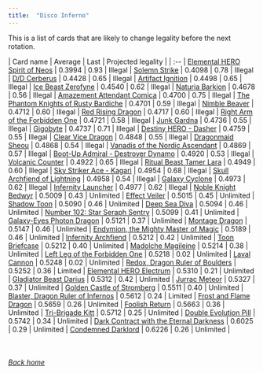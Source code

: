 ```yaml
---
title:  "Disco Inferno"
---
```


This is a list of cards that are likely to change legality before the next rotation.

| Card name | Average | Last | Projected legality |
| :-- |
[Elemental HERO Spirit of Neos](https://db.ygoprodeck.com/card/?search=Elemental%20HERO%20Spirit%20of%20Neos) | 0.3994 | 0.93 | Illegal |
[Solemn Strike](https://db.ygoprodeck.com/card/?search=Solemn%20Strike) | 0.4098 | 0.78 | Illegal |
[D/D Cerberus](https://db.ygoprodeck.com/card/?search=D/D%20Cerberus) | 0.4428 | 0.65 | Illegal |
[Artifact Ignition](https://db.ygoprodeck.com/card/?search=Artifact%20Ignition) | 0.4498 | 0.65 | Illegal |
[Ice Beast Zerofyne](https://db.ygoprodeck.com/card/?search=Ice%20Beast%20Zerofyne) | 0.4540 | 0.62 | Illegal |
[Naturia Barkion](https://db.ygoprodeck.com/card/?search=Naturia%20Barkion) | 0.4678 | 0.56 | Illegal |
[Amazement Attendant Comica](https://db.ygoprodeck.com/card/?search=Amazement%20Attendant%20Comica) | 0.4700 | 0.75 | Illegal |
[The Phantom Knights of Rusty Bardiche](https://db.ygoprodeck.com/card/?search=The%20Phantom%20Knights%20of%20Rusty%20Bardiche) | 0.4701 | 0.59 | Illegal |
[Nimble Beaver](https://db.ygoprodeck.com/card/?search=Nimble%20Beaver) | 0.4712 | 0.60 | Illegal |
[Red Rising Dragon](https://db.ygoprodeck.com/card/?search=Red%20Rising%20Dragon) | 0.4717 | 0.60 | Illegal |
[Right Arm of the Forbidden One](https://db.ygoprodeck.com/card/?search=Right%20Arm%20of%20the%20Forbidden%20One) | 0.4721 | 0.58 | Illegal |
[Junk Gardna](https://db.ygoprodeck.com/card/?search=Junk%20Gardna) | 0.4736 | 0.55 | Illegal |
[Gigobyte](https://db.ygoprodeck.com/card/?search=Gigobyte) | 0.4737 | 0.71 | Illegal |
[Destiny HERO - Dasher](https://db.ygoprodeck.com/card/?search=Destiny%20HERO%20-%20Dasher) | 0.4759 | 0.55 | Illegal |
[Clear Vice Dragon](https://db.ygoprodeck.com/card/?search=Clear%20Vice%20Dragon) | 0.4848 | 0.55 | Illegal |
[Dragonmaid Sheou](https://db.ygoprodeck.com/card/?search=Dragonmaid%20Sheou) | 0.4868 | 0.54 | Illegal |
[Vanadis of the Nordic Ascendant](https://db.ygoprodeck.com/card/?search=Vanadis%20of%20the%20Nordic%20Ascendant) | 0.4869 | 0.57 | Illegal |
[Boot-Up Admiral - Destroyer Dynamo](https://db.ygoprodeck.com/card/?search=Boot-Up%20Admiral%20-%20Destroyer%20Dynamo) | 0.4920 | 0.53 | Illegal |
[Volcanic Counter](https://db.ygoprodeck.com/card/?search=Volcanic%20Counter) | 0.4922 | 0.65 | Illegal |
[Ritual Beast Tamer Lara](https://db.ygoprodeck.com/card/?search=Ritual%20Beast%20Tamer%20Lara) | 0.4949 | 0.60 | Illegal |
[Sky Striker Ace - Kagari](https://db.ygoprodeck.com/card/?search=Sky%20Striker%20Ace%20-%20Kagari) | 0.4954 | 0.68 | Illegal |
[Skull Archfiend of Lightning](https://db.ygoprodeck.com/card/?search=Skull%20Archfiend%20of%20Lightning) | 0.4958 | 0.54 | Illegal |
[Galaxy Cyclone](https://db.ygoprodeck.com/card/?search=Galaxy%20Cyclone) | 0.4973 | 0.62 | Illegal |
[Infernity Launcher](https://db.ygoprodeck.com/card/?search=Infernity%20Launcher) | 0.4977 | 0.62 | Illegal |
[Noble Knight Bedwyr](https://db.ygoprodeck.com/card/?search=Noble%20Knight%20Bedwyr) | 0.5009 | 0.43 | Unlimited |
[Effect Veiler](https://db.ygoprodeck.com/card/?search=Effect%20Veiler) | 0.5015 | 0.45 | Unlimited |
[Shadow Toon](https://db.ygoprodeck.com/card/?search=Shadow%20Toon) | 0.5090 | 0.46 | Unlimited |
[Deep Sea Diva](https://db.ygoprodeck.com/card/?search=Deep%20Sea%20Diva) | 0.5094 | 0.46 | Unlimited |
[Number 102: Star Seraph Sentry](https://db.ygoprodeck.com/card/?search=Number%20102:%20Star%20Seraph%20Sentry) | 0.5099 | 0.41 | Unlimited |
[Galaxy-Eyes Photon Dragon](https://db.ygoprodeck.com/card/?search=Galaxy-Eyes%20Photon%20Dragon) | 0.5121 | 0.37 | Unlimited |
[Montage Dragon](https://db.ygoprodeck.com/card/?search=Montage%20Dragon) | 0.5147 | 0.46 | Unlimited |
[Endymion, the Mighty Master of Magic](https://db.ygoprodeck.com/card/?search=Endymion,%20the%20Mighty%20Master%20of%20Magic) | 0.5189 | 0.46 | Unlimited |
[Infernity Archfiend](https://db.ygoprodeck.com/card/?search=Infernity%20Archfiend) | 0.5212 | 0.42 | Unlimited |
[Toon Briefcase](https://db.ygoprodeck.com/card/?search=Toon%20Briefcase) | 0.5212 | 0.40 | Unlimited |
[Madolche Magileine](https://db.ygoprodeck.com/card/?search=Madolche%20Magileine) | 0.5214 | 0.38 | Unlimited |
[Left Leg of the Forbidden One](https://db.ygoprodeck.com/card/?search=Left%20Leg%20of%20the%20Forbidden%20One) | 0.5218 | 0.02 | Unlimited |
[Laval Cannon](https://db.ygoprodeck.com/card/?search=Laval%20Cannon) | 0.5248 | 0.02 | Unlimited |
[Redox, Dragon Ruler of Boulders](https://db.ygoprodeck.com/card/?search=Redox,%20Dragon%20Ruler%20of%20Boulders) | 0.5252 | 0.36 | Limited |
[Elemental HERO Electrum](https://db.ygoprodeck.com/card/?search=Elemental%20HERO%20Electrum) | 0.5310 | 0.21 | Unlimited |
[Gladiator Beast Darius](https://db.ygoprodeck.com/card/?search=Gladiator%20Beast%20Darius) | 0.5312 | 0.42 | Unlimited |
[Jurrac Meteor](https://db.ygoprodeck.com/card/?search=Jurrac%20Meteor) | 0.5327 | 0.37 | Unlimited |
[Golden Castle of Stromberg](https://db.ygoprodeck.com/card/?search=Golden%20Castle%20of%20Stromberg) | 0.5511 | 0.40 | Unlimited |
[Blaster, Dragon Ruler of Infernos](https://db.ygoprodeck.com/card/?search=Blaster,%20Dragon%20Ruler%20of%20Infernos) | 0.5612 | 0.24 | Limited |
[Frost and Flame Dragon](https://db.ygoprodeck.com/card/?search=Frost%20and%20Flame%20Dragon) | 0.5659 | 0.26 | Unlimited |
[Foolish Return](https://db.ygoprodeck.com/card/?search=Foolish%20Return) | 0.5663 | 0.36 | Unlimited |
[Tri-Brigade Kitt](https://db.ygoprodeck.com/card/?search=Tri-Brigade%20Kitt) | 0.5712 | 0.25 | Unlimited |
[Double Evolution Pill](https://db.ygoprodeck.com/card/?search=Double%20Evolution%20Pill) | 0.5742 | 0.34 | Unlimited |
[Dark Contract with the Eternal Darkness](https://db.ygoprodeck.com/card/?search=Dark%20Contract%20with%20the%20Eternal%20Darkness) | 0.6025 | 0.29 | Unlimited |
[Condemned Darklord](https://db.ygoprodeck.com/card/?search=Condemned%20Darklord) | 0.6226 | 0.26 | Unlimited |

<br>

###### [Back home](index)